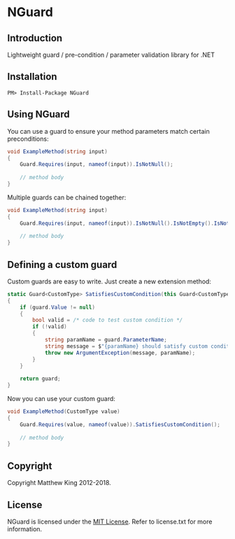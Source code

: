 NGuard
======

Introduction
------------

Lightweight guard / pre-condition / parameter validation library for .NET

Installation
------------

`PM> Install-Package NGuard`

Using NGuard
------------

You can use a guard to ensure your method parameters match certain preconditions:

```csharp
void ExampleMethod(string input)
{
    Guard.Requires(input, nameof(input)).IsNotNull();
    
    // method body
}
```

Multiple guards can be chained together:

```csharp
void ExampleMethod(string input)
{
    Guard.Requires(input, nameof(input)).IsNotNull().IsNotEmpty().IsNotWhiteSpace();
    
    // method body
}
```

Defining a custom guard
-----------------------

Custom guards are easy to write. Just create a new extension method:

```csharp
static Guard<CustomType> SatisfiesCustomCondition(this Guard<CustomType> guard)
{
    if (guard.Value != null)
    {
        bool valid = /* code to test custom condition */
        if (!valid)
        {
            string paramName = guard.ParameterName;
            string message = $"{paramName} should satisfy custom condition.";
            throw new ArgumentException(message, paramName);
        }
    }
	
	return guard;
}
```

Now you can use your custom guard:

```csharp
void ExampleMethod(CustomType value)
{
    Guard.Requires(value, nameof(value)).SatisfiesCustomCondition();
    
    // method body
}
```

Copyright
---------

Copyright Matthew King 2012-2018.

License
-------

NGuard is licensed under the [MIT License](https://opensource.org/licenses/MIT). Refer to license.txt for more information.
